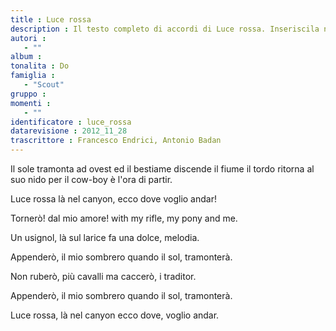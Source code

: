 ```yaml
--- 
title : Luce rossa
description : Il testo completo di accordi di Luce rossa. Inseriscila nel tuo canzoniere!
autori : 
   - ""
album : 
tonalita : Do
famiglia : 
   - "Scout"
gruppo : 
momenti : 
   - ""
identificatore : luce_rossa
datarevisione : 2012_11_28
trascrittore : Francesco Endrici, Antonio Badan
--- 
```




Il sole tramonta ad ovest 
ed il bestiame discende il fiume
il tordo ritorna al suo nido
per il cow-boy è l'ora di partir.  


Luce rossa là nel canyon,
ecco dove voglio andar!


Tornerò! 
dal mio amore! 
with my rifle, my pony and me.  


Un usignol, là sul larice
fa una dolce, melodia.


Appenderò, il mio sombrero
quando il sol, tramonterà.


Non ruberò, più cavalli
ma caccerò, i traditor.


Appenderò, il mio sombrero
quando il sol, tramonterà.


Luce rossa, là nel canyon
ecco dove, voglio andar.


